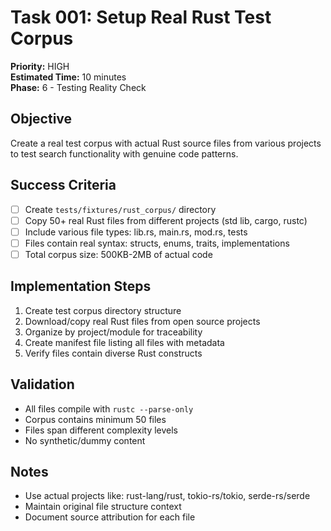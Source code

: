 # Task 001: Setup Real Rust Test Corpus
**Priority:** HIGH  
**Estimated Time:** 10 minutes  
**Phase:** 6 - Testing Reality Check  

## Objective
Create a real test corpus with actual Rust source files from various projects to test search functionality with genuine code patterns.

## Success Criteria
- [ ] Create `tests/fixtures/rust_corpus/` directory
- [ ] Copy 50+ real Rust files from different projects (std lib, cargo, rustc)
- [ ] Include various file types: lib.rs, main.rs, mod.rs, tests
- [ ] Files contain real syntax: structs, enums, traits, implementations
- [ ] Total corpus size: 500KB-2MB of actual code

## Implementation Steps
1. Create test corpus directory structure
2. Download/copy real Rust files from open source projects
3. Organize by project/module for traceability
4. Create manifest file listing all files with metadata
5. Verify files contain diverse Rust constructs

## Validation
- All files compile with `rustc --parse-only`
- Corpus contains minimum 50 files
- Files span different complexity levels
- No synthetic/dummy content

## Notes
- Use actual projects like: rust-lang/rust, tokio-rs/tokio, serde-rs/serde
- Maintain original file structure context
- Document source attribution for each file